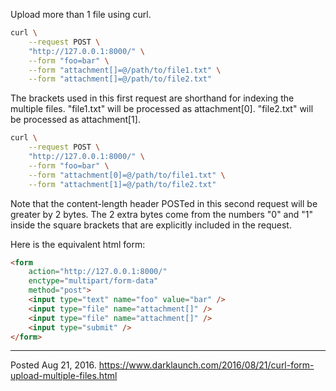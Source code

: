 Upload more than 1 file using curl.

```bash
curl \
    --request POST \
    "http://127.0.0.1:8000/" \
    --form "foo=bar" \
    --form "attachment[]=@/path/to/file1.txt" \
    --form "attachment[]=@/path/to/file2.txt"
```
The brackets used in this first request are shorthand for indexing the multiple files. "file1.txt" will be processed as attachment[0]. "file2.txt" will be processed as attachment[1].

```bash
curl \
    --request POST \
    "http://127.0.0.1:8000/" \
    --form "foo=bar" \
    --form "attachment[0]=@/path/to/file1.txt" \
    --form "attachment[1]=@/path/to/file2.txt"
```
Note that the content-length header POSTed in this second request will be greater by 2 bytes. The 2 extra bytes come from the numbers "0" and "1" inside the square brackets that are explicitly included in the request.

Here is the equivalent html form:
```html
<form
    action="http://127.0.0.1:8000/"
    enctype="multipart/form-data"
    method="post">
    <input type="text" name="foo" value="bar" />
    <input type="file" name="attachment[]" />
    <input type="file" name="attachment[]" />
    <input type="submit" />
</form>
```

---


Posted Aug 21, 2016.
https://www.darklaunch.com/2016/08/21/curl-form-upload-multiple-files.html